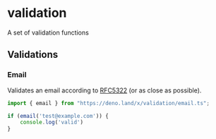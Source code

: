 # validation

A set of validation functions

## Validations

### Email

Validates an email according to [RFC5322](https://tools.ietf.org/html/rfc5322#section-3.4) (or as close as possible).

```ts
import { email } from "https://deno.land/x/validation/email.ts";

if (email('test@example.com')) {
	console.log('valid')
}
```
